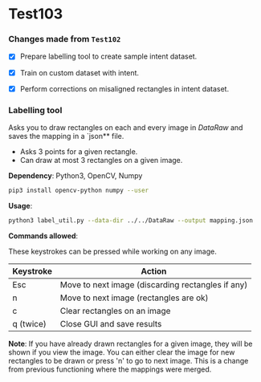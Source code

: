 # Test103

### Changes made from `Test102`
- [x] Prepare labelling tool to create sample intent dataset.
- [x] Train on custom dataset with intent.
- [x] Perform corrections on misaligned rectangles in intent dataset.



### Labelling tool
Asks you to draw rectangles on each and every image in *DataRaw* and saves the mapping in a `json** file.

* Asks 3 points for a given rectangle.
* Can draw at most 3 rectangles on a given image.

**Dependency**:
Python3, OpenCV, Numpy
```bash
pip3 install opencv-python numpy --user
```

**Usage**:
```bash
python3 label_util.py --data-dir ../../DataRaw --output mapping.json
```

**Commands allowed**:

These keystrokes can be pressed while working on any image.

| Keystroke | Action                                            |
|-----------|---------------------------------------------------|
| Esc       | Move to next image (discarding rectangles if any) |
| n         | Move to next image (rectangles are ok)            |
| c         | Clear rectangles on an image                      |
| q (twice) | Close GUI and save results                        |

**Note**: If you have already drawn rectangles for a given image, they will be shown if you view the image. You can either clear the image for new rectangles to be drawn or press 'n' to go to next image.
This is a change from previous functioning where the mappings were merged.
